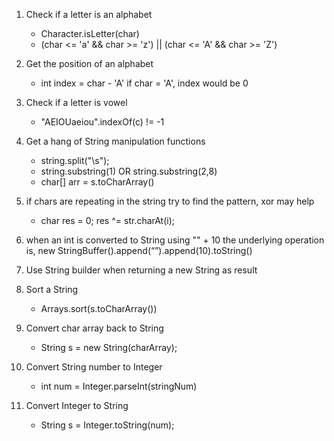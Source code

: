 1. Check if a letter is an alphabet
    - Character.isLetter(char)
    - (char <= 'a' && char >= 'z') || (char <= 'A' && char >= 'Z')
  
2. Get the position of an alphabet
    - int index = char - 'A'
    if char = 'A', index would be 0
  
3. Check if a letter is vowel
    - "AEIOUaeiou".indexOf(c) != -1
  
4. Get a hang of String manipulation functions
    - string.split("\\s");
    - string.substring(1) OR string.substring(2,8)
    - char[] arr = s.toCharArray()
  
5. if chars are repeating in the string try to find the pattern, xor may help
    - char res = 0; 
    res ^= str.charAt(i); 
   
6. when an int is converted to String using "" + 10 the underlying operation is,
    new StringBuffer().append(“”).append(10).toString()
    
7. Use String builder when returning a new String as result

8. Sort a String
   - Arrays.sort(s.toCharArray())
   
9. Convert char array back to String
    - String s = new String(charArray);
    
10. Convert String number to Integer
    - int num = Integer.parseInt(stringNum)
    
11. Convert Integer to String
    - String s = Integer.toString(num);
